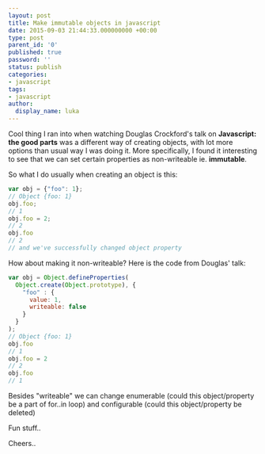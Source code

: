 ```yaml
---
layout: post
title: Make immutable objects in javascript
date: 2015-09-03 21:44:33.000000000 +00:00
type: post
parent_id: '0'
published: true
password: ''
status: publish
categories:
- javascript
tags:
- javascript
author:
  display_name: luka
---
```

Cool thing I ran into when watching Douglas Crockford's talk on **Javascript: the good parts** was a different way of creating objects, with lot more options than usual way I was doing it. More specifically, I found it interesting to see that we can set certain properties as non-writeable ie. **immutable**.

So what I do usually when creating an object is this:

~~~ js
var obj = {"foo": 1};
// Object {foo: 1}
obj.foo;
// 1
obj.foo = 2;
// 2
obj.foo
// 2
// and we've successfully changed object property
~~~
How about making it non-writeable? Here is the code from Douglas' talk:

~~~ js
var obj = Object.defineProperties(
  Object.create(Object.prototype), {
    "foo" : {
      value: 1,
      writeable: false
    }
  }
);
// Object {foo: 1}
obj.foo
// 1
obj.foo = 2
// 2
obj.foo
// 1
~~~

Besides "writeable" we can change enumerable (could this object/property be a part of for..in loop) and configurable (could this object/property be deleted)

Fun stuff..

Cheers..